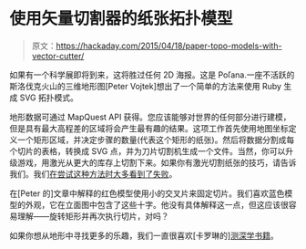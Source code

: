 # 使用矢量切割器的纸张拓扑模型

> 原文：<https://hackaday.com/2015/04/18/paper-topo-models-with-vector-cutter/>

如果有一个科学展即将到来，这将胜过任何 2D 海报。这是 Poľana.一座不活跃的斯洛伐克火山的三维地形图[Peter Vojtek]想出了一个简单的方法来使用 Ruby 生成 SVG 拓扑模式。

地形数据可通过 MapQuest API 获得。您应该能够对世界的任何部分进行建模，但是具有最大高程差的区域将会产生最有趣的结果。这项工作首先使用地图坐标定义一个矩形区域，并决定步骤的数量(代表这个矩形的纸张)。然后将数据分割成每个切片的表格，转换成 SVG 点，并为刀片切割机生成一个文件。当然，你可以升级游戏，用激光从更大的库存上切割下来。如果你有激光切割纸张的技巧，请告诉我们。我们[在尝试这种方法时大多看到了失败](http://hackaday.com/2014/03/27/fail-of-the-week-secret-agent-style-book-hideaway/)。

在[Peter 的]文章中解释的红色模型使用小的交叉片来固定切片。我们喜欢蓝色模型的外观，它在立面图中包含了这些十字。他没有具体解释这一点，但这应该很容易理解——旋转矩形并再次执行切片，对吗？

如果你想从地形中寻找更多的乐趣，我们一直很喜欢[卡罗琳的][测深学书籍](http://hackaday.com/2013/10/03/making-a-bathymetric-book-by-hand-and-searching-for-an-easier-way/)。